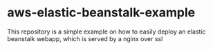 # aws-elastic-beanstalk-example
This repository is a simple example on how to easily deploy an elastic beanstalk webapp, which is served by a nginx over ssl
